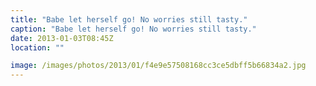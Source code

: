 ```yaml
---
title: "Babe let herself go! No worries still tasty."
caption: "Babe let herself go! No worries still tasty."
date: 2013-01-03T08:45Z
location: ""

image: /images/photos/2013/01/f4e9e57508168cc3ce5dbff5b66834a2.jpg
---
```


